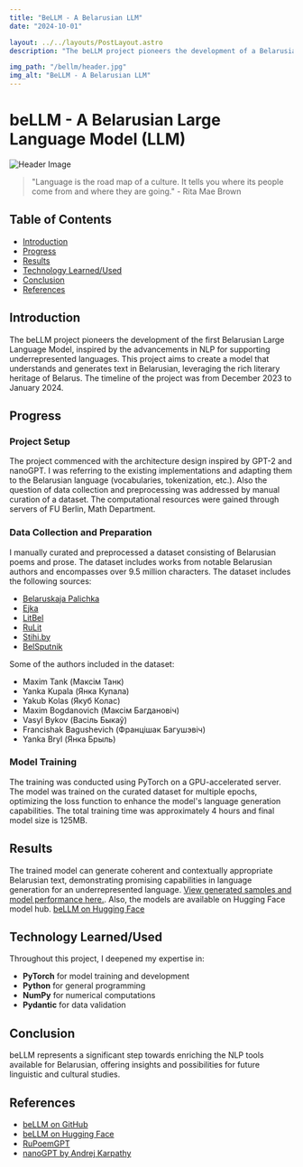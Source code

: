 ```yaml
---
title: "BeLLM - A Belarusian LLM"
date: "2024-10-01"

layout: ../../layouts/PostLayout.astro
description: "The beLLM project pioneers the development of a Belarusian Large Language Model (LLM), leveraging the rich literary heritage of Belarus to train a model capable of understanding and generating Belarusian text."

img_path: "/bellm/header.jpg"
img_alt: "BeLLM - A Belarusian LLM"
---
```


# beLLM - A Belarusian Large Language Model (LLM)

![Header Image](/bellm/road.jpg)

> "Language is the road map of a culture. It tells you where its people come from and where they are going." - Rita Mae Brown

## Table of Contents
- [Introduction](#introduction)
- [Progress](#progress)
- [Results](#results)
- [Technology Learned/Used](#technology-learnedused)
- [Conclusion](#conclusion)
- [References](#references)

## Introduction
The beLLM project pioneers the development of the first Belarusian Large Language Model, inspired by the advancements in NLP for supporting underrepresented languages. This project aims to create a model that understands and generates text in Belarusian, leveraging the rich literary heritage of Belarus. The timeline of the project was from December 2023 to January 2024.

## Progress
### Project Setup
The project commenced with the architecture design inspired by GPT-2 and nanoGPT. I was referring to the existing implementations and adapting them to the Belarusian language (vocabularies, tokenization, etc.). Also the question of data collection and preprocessing was addressed by manual curation of a dataset. The computational resources were gained through servers of FU Berlin, Math Department.

### Data Collection and Preparation
I manually curated and preprocessed a dataset consisting of Belarusian poems and prose. The dataset includes works from notable Belarusian authors and encompasses over 9.5 million characters.
The dataset includes the following sources:


- [Belaruskaja Palichka](https://knihi.com/)
- [Ejka](https://ejka.ru/)
- [LitBel](https://lit-bel.org/)
- [RuLit](https://www.rulit.me/)
- [Stihi.by](https://stihi.by/)
- [BelSputnik](https://bel.sputnik.by/)

Some of the authors included in the dataset:
- Maxim Tank (Максім Танк) 
- Yanka Kupala (Янка Купала)
- Yakub Kolas (Якуб Колас)
- Maxim Bogdanovich (Максім Багдановіч)
- Vasyl Bykov (Васіль Быкаў)
- Francishak Bagushevich (Францішак Багушэвіч)
- Yanka Bryl (Янка Брыль)


### Model Training
The training was conducted using PyTorch on a GPU-accelerated server. The model was trained on the curated dataset for multiple epochs, optimizing the loss function to enhance the model's language generation capabilities. The total training time was approximately 4 hours
and final model size is 125MB.

## Results
The trained model can generate coherent and contextually appropriate Belarusian text, demonstrating promising capabilities in language generation for an underrepresented language. [View generated samples and model performance here.](https://github.com/gromdimon/beLLM).
Also, the models are available on Hugging Face model hub. [beLLM on Hugging Face](https://huggingface.co/gromdimon/beLLM)

## Technology Learned/Used
Throughout this project, I deepened my expertise in:
- **PyTorch** for model training and development
- **Python** for general programming
- **NumPy** for numerical computations
- **Pydantic** for data validation

## Conclusion
beLLM represents a significant step towards enriching the NLP tools available for Belarusian, offering insights and possibilities for future linguistic and cultural studies.

## References
- [beLLM on GitHub](https://github.com/gromdimon/beLLM)
- [beLLM on Hugging Face](https://huggingface.co/gromdimon/beLLM)
- [RuPoemGPT](https://github.com/gromdimon/ml-random/tree/master/rupoemgpt)
- [nanoGPT by Andrej Karpathy](https://github.com/karpathy/nanoGPT)
